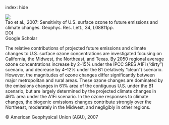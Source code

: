 index: hide

<div class="Citation">
    <div class="Citation-thumb CitationThumb-linked"  data-href="https://doi.org/10.1029/2007gl029455">
      <img src="https://static.claimspace.cloud/climate-study-static/refs/thumbs/11/Tao_et_al_2007-thumb.png" />
    </div>

  <div class="Citation-body">
    <div class="Citation-text">Tao et al., 2007: Sensitivity of U.S. surface ozone to future emissions and climate changes. <span class="Article-journal">Geophys. Res. Lett., </span><span class="Article-volume">34, </span>L08811pp.</div>
    <div class="Citation-links">
      <div class="CitationLink" data-href="https://doi.org/10.1029/2007gl029455">
        <div class="CitationLink-icon CitationLink-Doi"></div>
        <div class="CitationLink-text">DOI</div>
      </div>
      <div class="CitationLink" data-href="https://scholar.google.com/scholar?q=10.1029/2007gl029455">
        <div class="CitationLink-icon CitationLink-Scholar"></div>
        <div class="CitationLink-text">Google Scholar</div>
      </div>
    </div>
  </div>
</div>

The relative contributions of projected future emissions and climate changes to U.S. surface ozone concentrations are investigated focusing on California, the Midwest, the Northeast, and Texas. By 2050 regional average ozone concentrations increase by 2–15% under the IPCC SRES A1Fi (“dirty”) scenario, and decrease by 4–12% under the B1 (relatively “clean”) scenario. However, the magnitudes of ozone changes differ significantly between major metropolitan and rural areas. These ozone changes are dominated by the emissions changes in 61% area of the contiguous U.S. under the B1 scenario, but are largely determined by the projected climate changes in 46% area under the A1Fi scenario. In the ozone responses to climate changes, the biogenic emissions changes contribute strongly over the Northeast, moderately in the Midwest, and negligibly in other regions.

<div class="Citation-copy">
&copy; American Geophysical Union (AGU), 2007
</div>